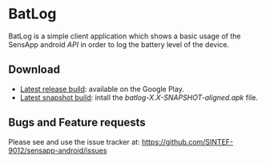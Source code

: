 BatLog 
===============

BatLog is a simple client application which shows a basic usage of the SensApp android *API* in order to log the battery level of the device.

Download
---------------------
* [Latest release build](https://play.google.com/store/apps/details?id=org.sensapp.android.sensappdroid.clientsamples.batterylogger): available on the Google Play.
* [Latest snapshot build](http://build.thingml.org/job/Build%20SensApp%20Android/lastSuccessfulBuild/org.sensapp.android$batlog): intall the *batlog-X.X-SNAPSHOT-aligned.apk* file.

Bugs and Feature requests
-------------------------
Please see and use the issue tracker at: https://github.com/SINTEF-9012/sensapp-android/issues
